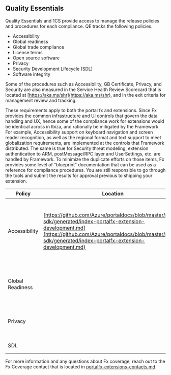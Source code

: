 <a name="portalfxExtensionsQualityEssentials"></a>
<!-- link to this document is [portalfx-extensions-qualityEssentials.md]()
-->

## Quality Essentials

Quality Essentials  and 1CS provide access to manage the release policies and procedures for each compliance. QE tracks the following policies.
* Accessibility
* Global readiness
* Global trade compliance
* License terms
* Open source software
* Privacy
* Security Development Lifecycle (SDL)
* Software integrity

Some of the procedures such as Accessibility, GB Certificate, Privacy, and Security are also measured in the Service Health Review Scorecard that is located at [https://aka.ms/shr](https://aka.ms/shr), and in the exit criteria for management review and tracking. 

These requirements apply to both the portal fx and extensions. Since Fx provides the common infrastructure and UI controls that govern the data handling and UX, hence some of the compliance work for extensions would be identical across in Ibiza, and rationally be mitigated by the Framework. For example, Accessibility support on keyboard navigation and screen reader recognition, as well as the regional format and text support to meet globalization requirements, are implemented at the controls that Framework distributed.  The same is true for Security threat modeling, extension authentication to ARM, postMessage/RPC layer and UserSettings, etc. are handled by Framework. To minimize the duplicate efforts on those items, Fx provides some level of "blueprint" documentation that can be used as a reference for compliance procedures. You are still responsible to go through the tools and submit the results for approval previous to shipping your extension. 

Policy | Location	| Fx coverage
--- | --- | ---
Accessibility	|[https://github.com/Azure/portaldocs/blob/master/portal-sdk/generated/index-portalfx-extension-development.md](https://github.com/Azure/portaldocs/blob/master/portal-sdk/generated/index-portalfx-extension-development.md) | 	Generic control supports on keyboard, focus handling, touch, screen reader, high contrast, and theming
Global Readiness	|    | 	Localizability, regional format, text support, China GB standard
Privacy	| | 	User settings data handling, encryption, and authentication
SDL	| | 	Threat modeling

For more information and any questions about Fx coverage, reach out to the Fx Coverage contact that is located in [portalfx-extensions-contacts.md](portalfx-extensions-contacts.md).
